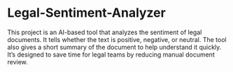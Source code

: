 # Legal-Sentiment-Analyzer
This project is an AI-based tool that analyzes the sentiment of legal documents. It tells whether the text is positive, negative, or neutral. The tool also gives a short summary of the document to help understand it quickly. It’s designed to save time for legal teams by reducing manual document review.
